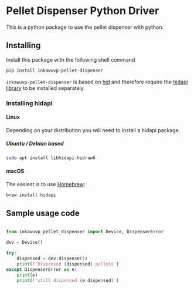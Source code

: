 # Pellet Dispenser Python Driver

This is a python package to use the pellet dispenser with python.


## Installing

Install this package with the following shell command

```bash
pip install inkawuvp-pellet-dispenser
```

`inkawuvp-pellet-dispenser` is based on [hid](https://pypi.org/project/hid/) and
therefore require the [hidapi library](https://github.com/libusb/hidapi) to be
installed separately.

### Installing hidapi

#### Linux

Depending on your distribution you will need to install a  hidapi package.

##### Ubuntu / Debian based

```bash
sudo apt install libhidapi-hidraw0
```


#### macOS

The easiest is to use [Homebrew](https://brew.sh):

```bash
brew install hidapi
```


## Sample usage code

```python

from inkawuvp_pellet_dispenser import Device, DispenserError

dev = Device()

try:
    dispensed = dev.dispense(1)
    print(f'Dispensed {dispensed} pellets')
except DispenserError as e:
    print(e)
    print(f'still dispensed {e.dispensed}')
```
